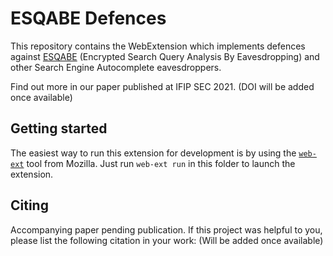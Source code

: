 # ESQABE Defences
This repository contains the WebExtension which implements defences against [ESQABE](https://github.com/IsaacMe/ESQABE) (Encrypted Search Query Analysis By Eavesdropping) and other Search Engine Autocomplete eavesdroppers.

Find out more in our paper published at IFIP SEC 2021. (DOI will be added once available)

## Getting started
The easiest way to run this extension for development is by using the [`web-ext`](https://github.com/mozilla/web-ext) tool from Mozilla. Just run `web-ext run` in this folder to launch the extension.

## Citing
Accompanying paper pending publication. If this project was helpful to you, please list the following citation in your work:
(Will be added once available)

